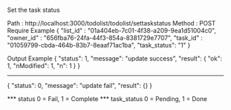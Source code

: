 Set the task status

Path : http://localhost:3000/todolist/todolist/settaskstatus
Method : POST
Require Example 
{ 
   "list_id" : "01a404eb-7c01-4f38-a209-9ea1d51004c0",
   "owner_id" : "656fba76-24fa-44f3-854a-8381729e7707",
   "task_id" : "01059799-cbda-464b-83b7-8eaaf71ac1ba",
   "task_status": "1"
}

Output Example 
{
  "status": 1,
  "message": "update success",
  "result": {
    "ok": 1,
    "nModified": 1,
    "n": 1
  }
}
_______________________________________ 

{
  "status": 0,
  "message": "update fail",
  "result": {}
}

*** status 0 = Fail, 1 = Complete
*** task_status 0 = Pending, 1 = Done 